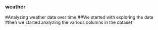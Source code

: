 ### weather
#Analyzing weather data over time
##We started with exploring the data
#then we started analyzing the various columns in the dataset
